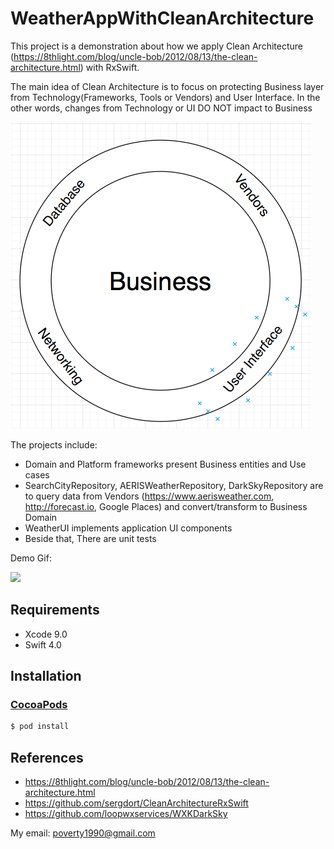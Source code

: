 # WeatherAppWithCleanArchitecture
This project is a demonstration about how we apply Clean Architecture (https://8thlight.com/blog/uncle-bob/2012/08/13/the-clean-architecture.html) with RxSwift.

The main idea of Clean Architecture is to focus on protecting Business layer from Technology(Frameworks, Tools or Vendors) and User Interface. In the other words, changes from Technology or UI DO NOT impact to Business

![](Screenshots/DesignCircle.png)

The projects include:
  + Domain and Platform frameworks present Business entities and Use cases
  + SearchCityRepository, AERISWeatherRepository, DarkSkyRepository are to query data from Vendors (https://www.aerisweather.com, http://forecast.io, Google Places) and convert/transform to Business Domain
  + WeatherUI implements application UI components
  + Beside that, There are unit tests
  
  Demo Gif:
  
  ![](Screenshots/demo.gif)
  
## Requirements
* Xcode 9.0
* Swift 4.0
## Installation

### [CocoaPods](https://guides.cocoapods.org/using/using-cocoapods.html)

```bash
$ pod install
```

## References
* https://8thlight.com/blog/uncle-bob/2012/08/13/the-clean-architecture.html
* https://github.com/sergdort/CleanArchitectureRxSwift
* https://github.com/loopwxservices/WXKDarkSky

My email: poverty1990@gmail.com
